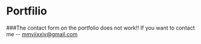 # Portfilio
###The contact form on the portfolio does not work!!
If you want to contact me --  mmviixxiv@gmail.com
